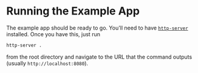 # Running the Example App

The example app should be ready to go. You'll need to have [`http-server`](https://github.com/indexzero/http-server) installed. Once you have this, just run

```bash
http-server .
```

from the root directory and navigate to the URL that the command outputs (usually `http://localhost:8080`).
